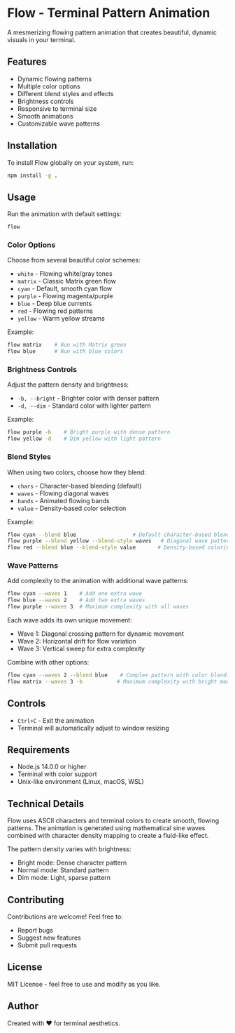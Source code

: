 # Flow - Terminal Pattern Animation

A mesmerizing flowing pattern animation that creates beautiful, dynamic visuals in your terminal.

## Features

- Dynamic flowing patterns
- Multiple color options
- Different blend styles and effects
- Brightness controls
- Responsive to terminal size
- Smooth animations
- Customizable wave patterns

## Installation

To install Flow globally on your system, run:

```bash
npm install -g .
```

## Usage

Run the animation with default settings:
```bash
flow
```

### Color Options

Choose from several beautiful color schemes:
- `white` - Flowing white/gray tones
- `matrix` - Classic Matrix green flow
- `cyan` - Default, smooth cyan flow
- `purple` - Flowing magenta/purple
- `blue` - Deep blue currents
- `red` - Flowing red patterns
- `yellow` - Warm yellow streams

Example:
```bash
flow matrix    # Run with Matrix green
flow blue      # Run with blue colors
```

### Brightness Controls

Adjust the pattern density and brightness:
- `-b, --bright` - Brighter color with denser pattern
- `-d, --dim` - Standard color with lighter pattern

Example:
```bash
flow purple -b    # Bright purple with dense pattern
flow yellow -d    # Dim yellow with light pattern
```

### Blend Styles

When using two colors, choose how they blend:
- `chars` - Character-based blending (default)
- `waves` - Flowing diagonal waves
- `bands` - Animated flowing bands
- `value` - Density-based color selection

Example:
```bash
flow cyan --blend blue                  # Default character-based blend
flow purple --blend yellow --blend-style waves   # Diagonal wave pattern
flow red --blend blue --blend-style value       # Density-based coloring
```

### Wave Patterns

Add complexity to the animation with additional wave patterns:
```bash
flow cyan --waves 1    # Add one extra wave
flow blue --waves 2    # Add two extra waves
flow purple --waves 3  # Maximum complexity with all waves
```

Each wave adds its own unique movement:
- Wave 1: Diagonal crossing pattern for dynamic movement
- Wave 2: Horizontal drift for flow variation
- Wave 3: Vertical sweep for extra complexity

Combine with other options:
```bash
flow cyan --waves 2 --blend blue    # Complex pattern with color blending
flow matrix --waves 3 -b           # Maximum complexity with bright mode
```

## Controls

- `Ctrl+C` - Exit the animation
- Terminal will automatically adjust to window resizing

## Requirements

- Node.js 14.0.0 or higher
- Terminal with color support
- Unix-like environment (Linux, macOS, WSL)

## Technical Details

Flow uses ASCII characters and terminal colors to create smooth, flowing patterns. The animation is generated using mathematical sine waves combined with character density mapping to create a fluid-like effect.

The pattern density varies with brightness:
- Bright mode: Dense character pattern
- Normal mode: Standard pattern
- Dim mode: Light, sparse pattern

## Contributing

Contributions are welcome! Feel free to:
- Report bugs
- Suggest new features
- Submit pull requests

## License

MIT License - feel free to use and modify as you like.

## Author

Created with ❤️ for terminal aesthetics.
